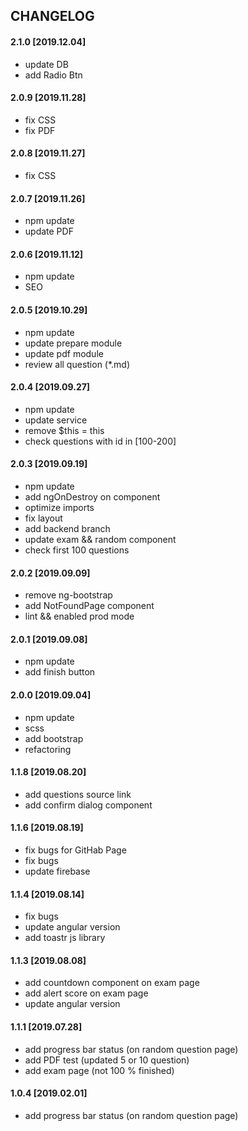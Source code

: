 ## CHANGELOG

#### 2.1.0 [2019.12.04] 

- update DB
- add Radio Btn

#### 2.0.9 [2019.11.28] 

- fix CSS 
- fix PDF

#### 2.0.8 [2019.11.27] 

- fix CSS

#### 2.0.7 [2019.11.26] 

- npm update
- update PDF

#### 2.0.6 [2019.11.12] 

 - npm update
 - SEO
 
#### 2.0.5 [2019.10.29] 

 - npm update
 - update prepare module
 - update pdf module
 - review all question (*.md) 
 
#### 2.0.4 [2019.09.27]

- npm update
- update service
- remove $this = this
- check questions with id in [100-200]

#### 2.0.3 [2019.09.19]

- npm update
- add ngOnDestroy on component
- optimize imports
- fix layout
- add backend branch
- update exam && random component
- check first 100 questions

#### 2.0.2 [2019.09.09]

- remove ng-bootstrap
- add NotFoundPage component
- lint && enabled prod mode

#### 2.0.1 [2019.09.08]

- npm update
- add finish button 

#### 2.0.0 [2019.09.04]

- npm update
- scss
- add bootstrap
- refactoring

#### 1.1.8 [2019.08.20]

- add questions source link
- add confirm dialog component

#### 1.1.6 [2019.08.19]

- fix bugs for GitHab Page
- fix bugs
- update firebase

#### 1.1.4 [2019.08.14]

- fix bugs
- update angular version
- add toastr js library

#### 1.1.3 [2019.08.08]

- add countdown component on exam page
- add alert score on exam page
- update angular version

#### 1.1.1 [2019.07.28]

- add progress bar status (on random question page)
- add PDF test (updated 5 or 10 question)
- add exam page (not 100 % finished)

#### 1.0.4 [2019.02.01]

- add progress bar status (on random question page)
